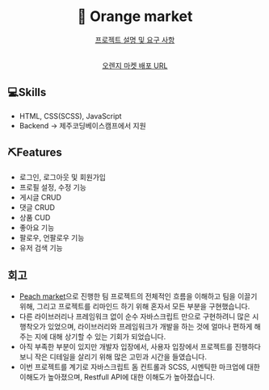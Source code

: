 <div align="center">
  <h1>🍊 Orange market</h1>
  <a href="https://paullabworkspace.notion.site/SNS-cdd5ed88a24b499593d7081dc28a5cbc">
  프로젝트 설명 및 요구 사항
  </a>
  
  <p>
    <br>
    <a href="https://orange-maket.netlify.app">
      오렌지 마켓 배포 URL
    </a>
  </p>
</div>

## 💻Skills

- HTML, CSS(SCSS), JavaScript
- Backend -> 제주코딩베이스캠프에서 지원

## ⛏Features

- 로그인, 로그아웃 및 회원가입
- 프로필 설정, 수정 기능
- 게시글 CRUD
- 댓글 CRUD
- 상품 CUD
- 좋아요 기능
- 팔로우, 언팔로우 기능
- 유저 검색 기능

## 회고

- [Peach market](https://github.com/junep16/peach-market)으로 진행한 팀 프로젝트의 전체적인 흐름을 이해하고 팀을 이끌기 위해, 그리고 프로젝트를 리마인드 하기 위해 혼자서 모든 부분을 구현했습니다.
- 다른 라이브러리나 프레임워크 없이 순수 자바스크립트 만으로 구현하려니 많은 시행착오가 있었으며, 라이브러리와 프레임워크가 개발을 하는 것에 얼마나 편하게 해주는 지에 대해 상기할 수 있는 기회가 되었습니다.
- 아직 부족한 부분이 있지만 개발자 입장에서, 사용자 입장에서 프로젝트를 진행하다보니 작은 디테일을 살리기 위해 많은 고민과 시간을 들였습니다.
- 이번 프로젝트를 계기로 자바스크립트 돔 컨트롤과 SCSS, 시멘틱한 마크업에 대한 이해도가 높아졌으며, Restfull API에 대한 이해도가 높아졌습니다.
